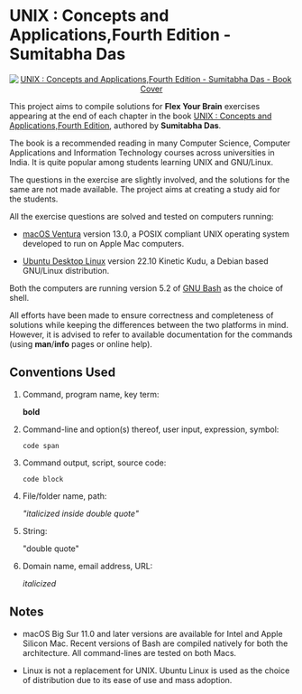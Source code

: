# UNIX : Concepts and Applications,Fourth Edition - Sumitabha Das

<p align="center">
    <a href="http://mhhe.com/das/uca/"><img src="https://highered.mheducation.com/sites/dl/free/0070635463/cover/coverL.gif" alt="UNIX : Concepts and Applications,Fourth Edition - Sumitabha Das - Book Cover"></a>
</p>

This project aims to compile solutions for **Flex Your Brain** exercises appearing at the end of each chapter in the book [UNIX : Concepts and Applications,Fourth Edition][book], authored by **Sumitabha Das**.

The book is a recommended reading in many Computer Science, Computer Applications and Information Technology courses across universities in India. It is quite popular among students learning UNIX and GNU/Linux.

The questions in the exercise are slightly involved, and the solutions for the same are not made available. The project aims at creating a study aid for the students.

All the exercise questions are solved and tested on computers running:

-   [macOS Ventura][macOS] version 13.0, a POSIX compliant UNIX operating system developed to run on Apple Mac computers.

-   [Ubuntu Desktop Linux][ubuntu] version 22.10 Kinetic Kudu, a Debian based GNU/Linux distribution.

Both the computers are running version 5.2 of [GNU Bash][bash] as the choice of shell.

All efforts have been made to ensure correctness and completeness of solutions while keeping the differences between the two platforms in mind. However, it is advised to refer to available documentation for the commands (using **man**/**info** pages or online help).

## Conventions Used

1. Command, program name, key term:

    **bold**

2. Command-line and option(s) thereof, user input, expression, symbol:

    `code span`

3. Command output, script, source code:

    ```
    code block
    ```

4. File/folder name, path:

    _"italicized inside double quote"_

5. String:

    "double quote"

6. Domain name, email address, URL:

    _italicized_

## Notes

-   macOS Big Sur 11.0 and later versions are available for Intel and Apple Silicon Mac. Recent versions of Bash are compiled natively for both the architecture. All command-lines are tested on both Macs.

-   Linux is not a replacement for UNIX. Ubuntu Linux is used as the choice of distribution due to its ease of use and mass adoption.

[book]:     http://mhhe.com/das/uca/
[macOS]:    https://www.apple.com/macos/
[ubuntu]:   https://ubuntu.com/download/desktop/
[bash]:     https://www.gnu.org/software/bash/
